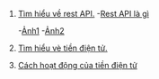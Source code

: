1. [Tìm hiểu về rest API.](https://www.redhat.com/en/topics/api/what-is-a-rest-api?fbclid=IwAR3LFXGv7ET1Lu9_MdPFU0NxX92vHVXwGm6xNDvXNPOwmImbQeWFX5XUV3o)
  -[Rest API là gì](https://itnavi.com.vn/blog/rest-api-la-gi/)
    
   -[Ảnh1](![image](https://user-images.githubusercontent.com/86102398/138792758-5fce033c-f88f-4bf4-ba62-db88c5daab83.png))
   -[Ảnh2](![image](https://user-images.githubusercontent.com/86102398/138792800-40880189-0bed-4206-9e5e-405a131cd117.png))
2. [Tìm hiểu vè tiền điện tử.](https://github.com/NguyenHaDoanh/se07-24.1/issues/7#issuecomment-955134667)
3. [Cách hoạt động của tiền điện tử](https://github.com/NguyenHaDoanh/se07-24.1/issues/7#issuecomment-955141022)
  
